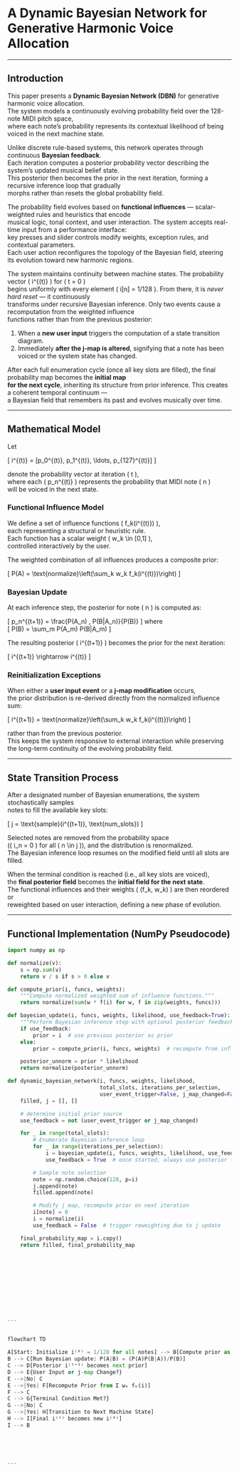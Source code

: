 # A Dynamic Bayesian Network for Generative Harmonic Voice Allocation


---

## Introduction

This paper presents a **Dynamic Bayesian Network (DBN)** for generative harmonic voice allocation.  
The system models a continuously evolving probability field over the 128-note MIDI pitch space,  
where each note’s probability represents its contextual likelihood of being voiced in the next machine state.

Unlike discrete rule-based systems, this network operates through continuous **Bayesian feedback**.  
Each iteration computes a posterior probability vector describing the system’s updated musical belief state.  
This posterior then becomes the prior in the next iteration, forming a recursive inference loop that gradually  
morphs rather than resets the global probability field.

The probability field evolves based on **functional influences** — scalar-weighted rules and heuristics that encode  
musical logic, tonal context, and user interaction. The system accepts real-time input from a performance interface:  
key presses and slider controls modify weights, exception rules, and contextual parameters.  
Each user action reconfigures the topology of the Bayesian field, steering its evolution toward new harmonic regions.

The system maintains continuity between machine states. The probability vector \( i^{(t)} \) for \( t = 0 \)  
begins uniformly with every element \( i[n] = 1/128 \). From there, it is *never hard reset* — it continuously  
transforms under recursive Bayesian inference. Only two events cause a recomputation from the weighted influence  
functions rather than from the previous posterior:

1. When a **new user input** triggers the computation of a state transition diagram.  
2. Immediately **after the j-map is altered**, signifying that a note has been voiced or the system state has changed.

After each full enumeration cycle (once all key slots are filled), the final probability map becomes the **initial map  
for the next cycle**, inheriting its structure from prior inference. This creates a coherent temporal continuum —  
a Bayesian field that remembers its past and evolves musically over time.

---

## Mathematical Model

Let  

\[
i^{(t)} = [p_0^{(t)}, p_1^{(t)}, \ldots, p_{127}^{(t)}]
\]

denote the probability vector at iteration \( t \),  
where each \( p_n^{(t)} \) represents the probability that MIDI note \( n \)  
will be voiced in the next state.

### Functional Influence Model

We define a set of influence functions \( f_k(i^{(t)}) \),  
each representing a structural or heuristic rule.  
Each function has a scalar weight \( w_k \in [0,1] \),  
controlled interactively by the user.

The weighted combination of all influences produces a composite prior:

\[
P(A) = \text{normalize}\left(\sum_k w_k f_k(i^{(t)})\right)
\]

### Bayesian Update

At each inference step, the posterior for note \( n \) is computed as:

\[
p_n^{(t+1)} = \frac{P(A_n) \, P(B|A_n)}{P(B)}
\]
where  
\[
P(B) = \sum_m P(A_m) P(B|A_m)
\]

The resulting posterior \( i^{(t+1)} \) becomes the prior for the next iteration:

\[
i^{(t+1)} \rightarrow i^{(t)}
\]

### Reinitialization Exceptions

When either a **user input event** or a **j-map modification** occurs,  
the prior distribution is re-derived directly from the normalized influence sum:

\[
i^{(t+1)} = \text{normalize}\left(\sum_k w_k f_k(i^{(t)})\right)
\]

rather than from the previous posterior.  
This keeps the system responsive to external interaction while preserving  
the long-term continuity of the evolving probability field.

---

## State Transition Process

After a designated number of Bayesian enumerations, the system stochastically samples  
notes to fill the available key slots:

\[
j = \text{sample}(i^{(t+1)}, \text{num\_slots})
\]

Selected notes are removed from the probability space  
(\( i_n = 0 \) for all \( n \in j \)), and the distribution is renormalized.  
The Bayesian inference loop resumes on the modified field until all slots are filled.

When the terminal condition is reached (i.e., all key slots are voiced),  
the **final posterior field** becomes the **initial field for the next state**.  
The functional influences and their weights \( (f_k, w_k) \) are then reordered or  
reweighted based on user interaction, defining a new phase of evolution.

---

## Functional Implementation (NumPy Pseudocode)

```python
import numpy as np

def normalize(v):
    s = np.sum(v)
    return v / s if s > 0 else v

def compute_prior(i, funcs, weights):
    """Compute normalized weighted sum of influence functions."""
    return normalize(sum(w * f(i) for w, f in zip(weights, funcs)))

def bayesian_update(i, funcs, weights, likelihood, use_feedback=True):
    """Perform Bayesian inference step with optional posterior feedback."""
    if use_feedback:
        prior = i  # use previous posterior as prior
    else:
        prior = compute_prior(i, funcs, weights)  # recompute from influences

    posterior_unnorm = prior * likelihood
    return normalize(posterior_unnorm)

def dynamic_bayesian_network(i, funcs, weights, likelihood,
                             total_slots, iterations_per_selection,
                             user_event_trigger=False, j_map_changed=False):
    filled, j = [], []

    # determine initial prior source
    use_feedback = not (user_event_trigger or j_map_changed)

    for _ in range(total_slots):
        # Enumerate Bayesian inference loop
        for _ in range(iterations_per_selection):
            i = bayesian_update(i, funcs, weights, likelihood, use_feedback=use_feedback)
            use_feedback = True  # once started, always use posterior feedback

        # Sample note selection
        note = np.random.choice(128, p=i)
        j.append(note)
        filled.append(note)

        # Modify j map, recompute prior on next iteration
        i[note] = 0
        i = normalize(i)
        use_feedback = False  # trigger reweighting due to j update

    final_probability_map = i.copy()
    return filled, final_probability_map











---


flowchart TD

A[Start: Initialize i⁽⁰⁾ = 1/128 for all notes] --> B[Compute prior as Σ wₖ fₖ(i)]
B --> C[Run Bayesian update: P(A|B) = (P(A)P(B|A))/P(B)]
C --> D[Posterior i⁽ᵗ⁺¹⁾ becomes next prior]
D --> E{User Input or j-map Change?}
E -->|No| C
E -->|Yes| F[Recompute Prior from Σ wₖ fₖ(i)]
F --> C
C --> G{Terminal Condition Met?}
G -->|No| C
G -->|Yes| H[Transition to Next Machine State]
H --> I[Final i⁽ᵗ⁾ becomes new i⁽⁰⁾]
I --> B





---





